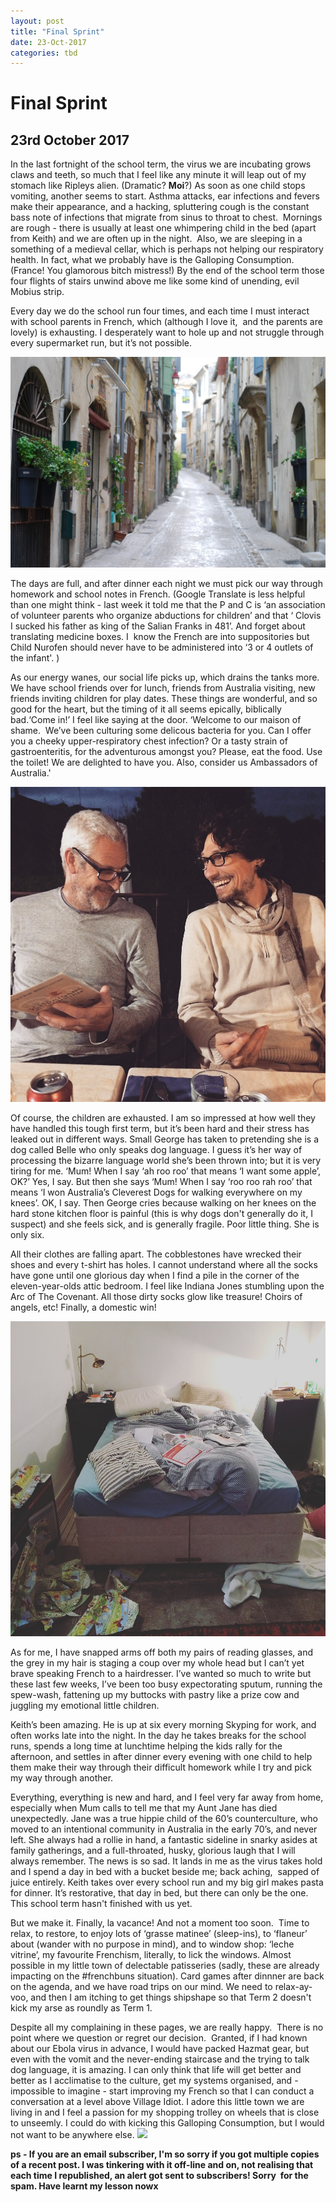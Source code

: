 ```yaml
---
layout: post
title: "Final Sprint"
date: 23-Oct-2017
categories: tbd
---
```


# Final Sprint

## 23rd October 2017

In the last fortnight of the school term,   the virus we are incubating grows claws and teeth, so much that I feel like any minute it will leap out of my stomach like Ripleys alien. (Dramatic? **Moi**?) As soon as one child stops vomiting, another seems to start. Asthma attacks, ear infections and fevers make their appearance, and a hacking, spluttering cough is the constant bass note of infections that migrate from sinus to throat to chest.  Mornings are rough - there is usually at least one whimpering child in the bed (apart from Keith) and we are often up in the night.  Also, we are sleeping in a something of a medieval cellar, which is perhaps not helping our respiratory health. In fact, what we probably have is the Galloping Consumption. (France! You glamorous bitch mistress!) By the end of the school term those four flights of stairs unwind above me like some kind of unending, evil Mobius strip.

Every day we do the school run four times, and each time I must interact with school parents in French, which (although I love it,  and the parents are lovely) is exhausting. I desperately want to hole up and not struggle through every supermarket run, but it’s not possible.

<img class="photo-horiz" src="/images/2017/10/DSC_7564.jpg" />

The days are full, and after dinner each night we must pick our way through homework and school notes in French. (Google Translate is less helpful than one might think - last week it told me that the P and C is ‘an association of volunteer parents who organize abductions for children’ and that ‘ Clovis I sucked his father as king of the Salian Franks in 481’. And forget about translating medicine boxes. I  know the French are into suppositories but Child Nurofen should never have to be administered into ‘3 or 4 outlets of the infant'. )

As our energy wanes, our social life picks up, which drains the tanks more. We have school friends over for lunch, friends from Australia visiting, new friends inviting children for play dates. These things are wonderful, and so good for the heart, but the timing of it all seems epically, biblically bad.‘Come in!’ I feel like saying at the door. ‘Welcome to our maison of shame.  We’ve been culturing some delicous bacteria for you. Can I offer you a cheeky upper-respiratory chest infection? Or a tasty strain of gastroenteritis, for the adventurous amongst you? Please, eat the food. Use the toilet! We are delighted to have you. Also, consider us Ambassadors of Australia.'

<img class="photo-horiz" src="/images/2017/10/IMG_1736.jpg" />

Of course, the children are exhausted. I am so impressed at how well they have handled this tough first term, but it’s been hard and their stress has leaked out in different ways. Small George has taken to pretending she is a dog called Belle who only speaks dog language. I guess it’s her way of processing the bizarre language world she’s been thrown into; but it is very tiring for me. ‘Mum! When I say ‘ah roo roo’ that means ‘I want some apple’, OK?’ Yes, I say. But then she says ‘Mum! When I say ‘roo roo rah roo’ that means ‘I won Australia’s Cleverest Dogs for walking everywhere on my knees’. OK, I say. Then George cries because walking on her knees on the hard stone kitchen floor is painful (this is why dogs don't generally do it, I suspect) and she feels sick, and is generally fragile. Poor little thing. She is only six.

All their clothes are falling apart. The cobblestones have wrecked their shoes and every t-shirt has holes. I cannot understand where all the socks have gone until one glorious day when I find a pile in the corner of the eleven-year-olds attic bedroom. I feel like Indiana Jones stumbling upon the Arc of The Covenant. All those dirty socks glow like treasure! Choirs of angels, etc! Finally, a domestic win!

<img class="photo-horiz" src="/images/2017/10/IMG_1832.jpg" />

As for me, I have snapped arms off both my pairs of reading glasses, and the grey in my hair is staging a coup over my whole head but I can’t yet brave speaking French to a hairdresser. I’ve wanted so much to write but these last few weeks, I’ve been too busy expectorating sputum, running the spew-wash, fattening up my buttocks with pastry like a prize cow and juggling my emotional little children.

Keith’s been amazing. He is up at six every morning Skyping for work, and often works late into the night. In the day he takes breaks for the school runs, spends a long time at lunchtime helping the kids rally for the afternoon, and settles in after dinner every evening with one child to help them make their way through their difficult homework while I try and pick my way through another.

Everything, everything is new and hard, and I feel very far away from home, especially when Mum calls to tell me that my Aunt Jane has died unexpectedly. Jane was a true hippie child of the 60’s counterculture, who moved to an intentional community in Australia in the early 70’s, and never left. She always had a rollie in hand, a fantastic sideline in snarky asides at family gatherings, and a full-throated, husky, glorious laugh that I will always remember. The news is so sad. It lands in me as the virus takes hold and I spend a day in bed with a bucket beside me; back aching,  sapped of juice entirely. Keith takes over every school run and my big girl makes pasta for dinner. It’s restorative, that day in bed, but there can only be the one. This school term hasn't finished with us yet.

But we make it. Finally, la vacance! And not a moment too soon.  Time to relax, to restore, to enjoy lots of ‘grasse matinee’ (sleep-ins), to ‘flaneur’ about (wander with no purpose in mind), and to window shop: ‘leche vitrine’, my favourite Frenchism, literally, to lick the windows. Almost possible in my little town of delectable patisseries (sadly, these are already impacting on the #frenchbuns situation). Card games after dinnner are back on the agenda, and we have road trips on our mind. We need to relax-ay-voo, and then I am itching to get things shipshape so that Term 2 doesn't kick my arse as roundly as Term 1.

Despite all my complaining in these pages, we are really happy.  There is no point where we question or regret our decision.  Granted, if I had known about our Ebola virus in advance, I would have packed Hazmat gear, but even with the vomit and the never-ending staircase and the trying to talk dog language, it is amazing. I can only think that life will get better and better as I acclimatise to the culture, get my systems organised, and - impossible to imagine - start improving my French so that I can conduct a conversation at a level above Village Idiot. I adore this little town we are living in and I feel a passion for my shopping trolley on wheels that is close to unseemly. I could do with kicking this Galloping Consumption, but I would not want to be anywhere else. <img class="photo-horiz" src="/images/2017/10/DSC_7629.jpg" />

**ps - If you are an email subscriber, I'm so sorry if you got multiple copies of a recent post. I was tinkering with it off-line and on, not realising that each time I republished, an alert got sent to subscribers! Sorry  for the spam. Have learnt my lesson nowx**
